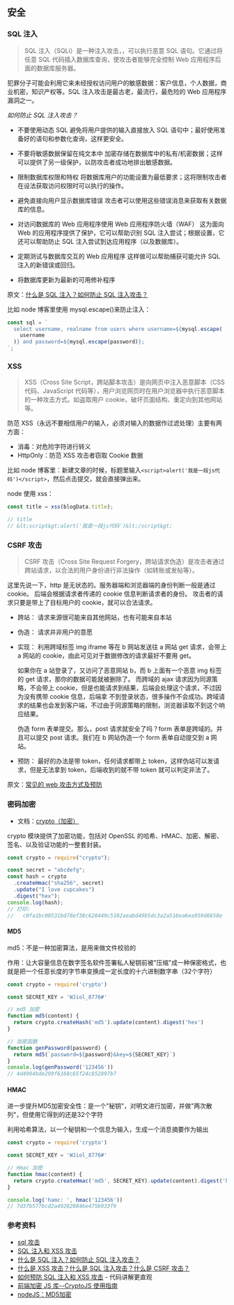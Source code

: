 ## 安全

### SQL 注入

> SQL 注入（SQLi）是一种注入攻击，，可以执行恶意 SQL 语句。它通过将任意 SQL 代码插入数据库查询，使攻击者能够完全控制 Web 应用程序后面的数据库服务器。

犯罪分子可能会利用它来未经授权访问用户的敏感数据：客户信息，个人数据，商业机密，知识产权等。SQL 注入攻击是最古老，最流行，最危险的 Web 应用程序漏洞之一。

_如何防止 SQL 注入攻击？_

- 不要使用动态 SQL
  避免将用户提供的输入直接放入 SQL 语句中；最好使用准备好的语句和参数化查询，这样更安全。

- 不要将敏感数据保留在纯文本中
  加密存储在数据库中的私有/机密数据；这样可以提供了另一级保护，以防攻击者成功地排出敏感数据。

- 限制数据库权限和特权
  将数据库用户的功能设置为最低要求；这将限制攻击者在设法获取访问权限时可以执行的操作。

- 避免直接向用户显示数据库错误
  攻击者可以使用这些错误消息来获取有关数据库的信息。

- 对访问数据库的 Web 应用程序使用 Web 应用程序防火墙（WAF）
  这为面向 Web 的应用程序提供了保护，它可以帮助识别 SQL 注入尝试；根据设置，它还可以帮助防止 SQL 注入尝试到达应用程序（以及数据库）。

- 定期测试与数据库交互的 Web 应用程序
  这样做可以帮助捕获可能允许 SQL 注入的新错误或回归。

- 将数据库更新为最新的可用修补程序

原文：[什么是 SQL 注入？如何防止 SQL 注入攻击？](https://www.php.cn/mysql-tutorials-416424.html)

比如 node 博客里使用 mysql.escape()来防止注入：

```js
const sql = `
  select username, realname from users where username=${mysql.escape(
    username
  )} and password=${mysql.escape(password)};
`;
```

### XSS

> XSS（Cross Site Script，跨站脚本攻击）是向网页中注入恶意脚本（CSS 代码、JavaScript 代码等），用户浏览网页时在用户浏览器中执行恶意脚本的一种攻击方式。如盗取用户 cookie，破坏页面结构、重定向到其他网站等。

防范 XSS（永远不要相信用户的输入，必须对输入的数据作过滤处理）主要有两方面：

- 消毒：对危险字符进行转义
- HttpOnly：防范 XSS 攻击者窃取 Cookie 数据

比如 node 博客里：新建文章的时候，标题里输入`<script>alert('我是一段js代码')</script>`，然后点击提交，就会直接弹出来。

node 使用 xss：

```js
const title = xss(blogData.title);

// title
// &lt;script&gt;alert('我是一段js代码')&lt;/script&gt;
```

### CSRF 攻击

> CSRF 攻击（Cross Site Request Forgery，跨站请求伪造）是攻击者通过跨站请求，以合法的用户身份进行非法操作（如转账或发帖等）。

这里先说一下，http 是无状态的。服务器端和浏览器端的身份判断一般是通过 cookie。 后端会根据请求者传递的 cookie 信息判断请求者的身份。 攻击者的请求只要是带上了目标用户的 cookie，就可以合法请求。

- 跨站：
  请求来源很可能来自其他网站，也有可能来自本站

- 伪造：
  请求并非用户的意愿

- 实现：
  利用跨域标签 img iframe 等在 b 网站发送往 a 网站 get 请求，会带上 a 网站的 cookie，由此可见对于数据修改的请求最好不要用 get。

  如果你在 a 站登录了，又访问了恶意网站 b，而 b 上面有一个恶意 img 标签的 get 请求，那你的数据可能就被删除了。 而跨域的 ajax 请求因为同源策略，不会带上 cookie，但是也能请求到结果，后端会处理这个请求，不过因为没有携带 cookie 信息，后端拿 不到登录状态，很多操作不会成功。跨域请求的结果也会发到客户端，不过由于同源策略的限制，浏览器读取不到这个响应结果。

  伪造 form 表单提交。那么，post 请求就安全了吗？form 表单是跨域的。并且可以提交 post 请求。我们在 b 网站伪造一个 form 表单自动提交到 a 网站。

- 预防：
  最好的办法是带 token，任何请求都带上 token，这样伪站可以发请求，但是无法拿到 token，后端收到的就不带 token 就可以判定非法了。

原文：[常见的 web 攻击方式及预防](https://blog.csdn.net/liusaint1992/article/details/80865350)

### 密码加密

- 文档：[crypto（加密）](nodejs.cn/api/crypto.html)

crypto 模块提供了加密功能，包括对 OpenSSL 的哈希、HMAC、加密、解密、签名、以及验证功能的一整套封装。

```js
const crypto = require("crypto");

const secret = "abcdefg";
const hash = crypto
  .createHmac("sha256", secret)
  .update("I love cupcakes")
  .digest("hex");
console.log(hash);
// 打印:
//   c0fa1bc00531bd78ef38c628449c5102aeabd49b5dc3a2a516ea6ea959d6658e
```

#### MD5

md5：不是一种加密算法，是用来做文件校验的

作用：让大容量信息在数字签名软件签署私人秘钥前被"压缩"成一种保密格式，也就是把一个任意长度的字节串变换成一定长度的十六进制数字串（32个字符）

```js
const crypto = require('crypto')

const SECRET_KEY = 'WJiol_8776#'

// md5 加密
function md5(content) {
  return crypto.createHash('md5').update(content).digest('hex')
}

// 加密函数
function genPassword(password) {
  return md5(`password=${password}&key=${SECRET_KEY}`)
}
console.log(genPassword('123456'))
// 4d4994bde299f6168c65f24c852897b7
```

#### HMAC

进一步提升MD5加密安全性：是一个"秘钥"，对明文进行加密，并做"两次散列"，但使用它得到的还是32个字符

利用哈希算法，以一个秘钥和一个信息为输入，生成一个消息摘要作为输出

```js
const crypto = require('crypto')

const SECRET_KEY = 'WJiol_8776#'

// Hmac 加密
function hmac(content) {
  return crypto.createHmac('md5', SECRET_KEY).update(content).digest('hex')
}

console.log('hamc: ', hmac('123456'))
// 7d37b577bcd2a492820846e475b933f9
```

### 参考资料

- [sql 攻击](https://cloud.tencent.com/developer/information/sql%E6%94%BB%E5%87%BB)
- [SQL 注入和 XSS 攻击](https://cloud.tencent.com/developer/article/1455178)
- [什么是 SQL 注入？如何防止 SQL 注入攻击？](https://www.php.cn/mysql-tutorials-416424.html)
- [什么是 XSS 攻击？什么是 SQL 注入攻击？什么是 CSRF 攻击？](https://cloud.tencent.com/developer/article/1198977)
- [如何预防 SQL 注入和 XSS 攻击](https://blog.csdn.net/qq_41033290/article/details/91381962) - 代码讲解更直观
- [前端加密 JS 库--CryptoJS 使用指南 ](http://www.sosout.com/2018/09/05/cryptojs-tutorial.html)
- [nodeJS：MD5加密](https://www.jianshu.com/p/92195252c2e0)
